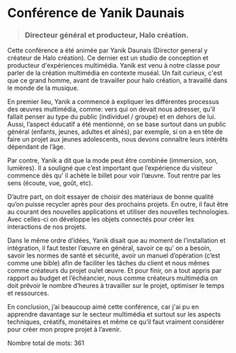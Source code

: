 # Conférence de Yanik Daunais 
> ### Directeur général et producteur, Halo création. 

Cette conférence a été animée par Yanik Daunais (Director general y créateur de Halo création). Ce dernier est un studio de conception et producteur d'expériences multimédia. Yanik est venu à notre classe pour parler de la création multimédia en contexte muséal. Un fait curieux, c'est que ce grand homme, avant de travailler pour halo création, a travaillé dans le monde de la musique.  

En premier lieu, Yanik a commencé à expliquer les différentes processus des œuvres multimédia, comme: vers qui on devait nous adresser, qu’il fallait penser au type du public (individuel / groupe) et en dehors de lui. Aussi, l’aspect éducatif a été mentionné, on se base surtout dans un public général (enfants, jeunes, adultes et aînés), par exemple, si on a en tête de faire un projet aux jeunes adolescents, nous devons connaître leurs intérêts dépendant de l’âge. 


Par contre, Yanik a dit que la mode peut être combinée (immersion, son, lumières). Il a souligné que c’est important que l’expérience du visiteur commence dès qu' il achète le billet pour voir l’œuvre. Tout rentre par les sens (écoute, vue, goût, etc). 

D’autre part, on doit essayer de choisir des matériaux de bonne qualité qu’on puisse recycler après pour des prochains projets. En outre, il faut être au courant des nouvelles applications et utiliser des nouvelles technologies. Avec celles-ci on développe les objets connectés pour créer les interactions de nos projets.

Dans le même ordre d’idées, Yanik disait que au moment de l’installation et intégration, il faut tester l’œuvre en général, savoir ce qu' on a besoin, savoir les normes de santé et sécurité, avoir un manuel d’opération (c’est comme une bible) afin de faciliter les tâches du client et nous mêmes comme créateurs du projet ou/et œuvre. Et pour finir, on a tout appris par rapport au budget et l’échéancier, nous comme créateurs multimédia on doit prévoir le nombre d’heures à travailler sur le projet, optimiser le temps et ressources.

En conclusion, j’ai beaucoup aimé cette conférence, car j'ai pu en apprendre davantage sur le secteur multimédia et surtout sur les aspects techniques, créatifs, monétaires et même ce qu’il faut vraiment considérer pour créer mon propre projet à l’avenir. 

Nombre total de mots: 361


